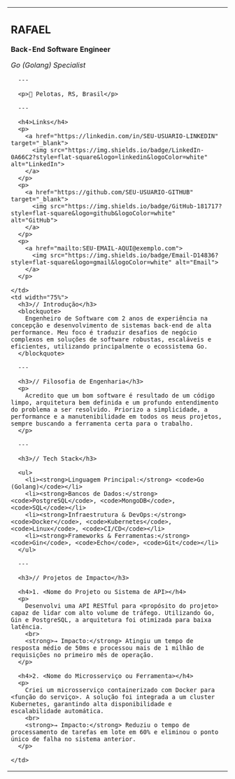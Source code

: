 <table>
  <tr valign="top">
    <td width="25%">
      <h2>RAFAEL</h2>
      <p><strong>Back-End Software Engineer</strong></p>
      <p><em>Go (Golang) Specialist</em></p>
      
      ---
      
      <p>📍 Pelotas, RS, Brasil</p>
      
      ---
      
      <h4>Links</h4>
      <p>
        <a href="https://linkedin.com/in/SEU-USUARIO-LINKEDIN" target="_blank">
          <img src="https://img.shields.io/badge/LinkedIn-0A66C2?style=flat-square&logo=linkedin&logoColor=white" alt="LinkedIn">
        </a>
      </p>
      <p>
        <a href="https://github.com/SEU-USUARIO-GITHUB" target="_blank">
          <img src="https://img.shields.io/badge/GitHub-181717?style=flat-square&logo=github&logoColor=white" alt="GitHub">
        </a>
      </p>
      <p>
        <a href="mailto:SEU-EMAIL-AQUI@exemplo.com">
          <img src="https://img.shields.io/badge/Email-D14836?style=flat-square&logo=gmail&logoColor=white" alt="Email">
        </a>
      </p>
      
    </td>
    <td width="75%">
      <h3>// Introdução</h3>
      <blockquote>
        Engenheiro de Software com 2 anos de experiência na concepção e desenvolvimento de sistemas back-end de alta performance. Meu foco é traduzir desafios de negócio complexos em soluções de software robustas, escaláveis e eficientes, utilizando principalmente o ecossistema Go.
      </blockquote>
      
      ---
      
      <h3>// Filosofia de Engenharia</h3>
      <p>
        Acredito que um bom software é resultado de um código limpo, arquitetura bem definida e um profundo entendimento do problema a ser resolvido. Priorizo a simplicidade, a performance e a manutenibilidade em todos os meus projetos, sempre buscando a ferramenta certa para o trabalho.
      </p>
      
      ---
      
      <h3>// Tech Stack</h3>
      
      <ul>
        <li><strong>Linguagem Principal:</strong> <code>Go (Golang)</code></li>
        <li><strong>Bancos de Dados:</strong> <code>PostgreSQL</code>, <code>MongoDB</code>, <code>SQL</code></li>
        <li><strong>Infraestrutura & DevOps:</strong> <code>Docker</code>, <code>Kubernetes</code>, <code>Linux</code>, <code>CI/CD</code></li>
        <li><strong>Frameworks & Ferramentas:</strong> <code>Gin</code>, <code>Echo</code>, <code>Git</code></li>
      </ul>
      
      ---
      
      <h3>// Projetos de Impacto</h3>
      
      <h4>1. <Nome do Projeto ou Sistema de API></h4>
      <p>
        Desenvolvi uma API RESTful para <propósito do projeto> capaz de lidar com alto volume de tráfego. Utilizando Go, Gin e PostgreSQL, a arquitetura foi otimizada para baixa latência.
        <br>
        <strong>→ Impacto:</strong> Atingiu um tempo de resposta médio de 50ms e processou mais de 1 milhão de requisições no primeiro mês de operação.
      </p>
      
      <h4>2. <Nome do Microsserviço ou Ferramenta></h4>
      <p>
        Criei um microsserviço containerizado com Docker para <função do serviço>. A solução foi integrada a um cluster Kubernetes, garantindo alta disponibilidade e escalabilidade automática.
        <br>
        <strong>→ Impacto:</strong> Reduziu o tempo de processamento de tarefas em lote em 60% e eliminou o ponto único de falha no sistema anterior.
      </p>
      
    </td>
  </tr>
</table>
